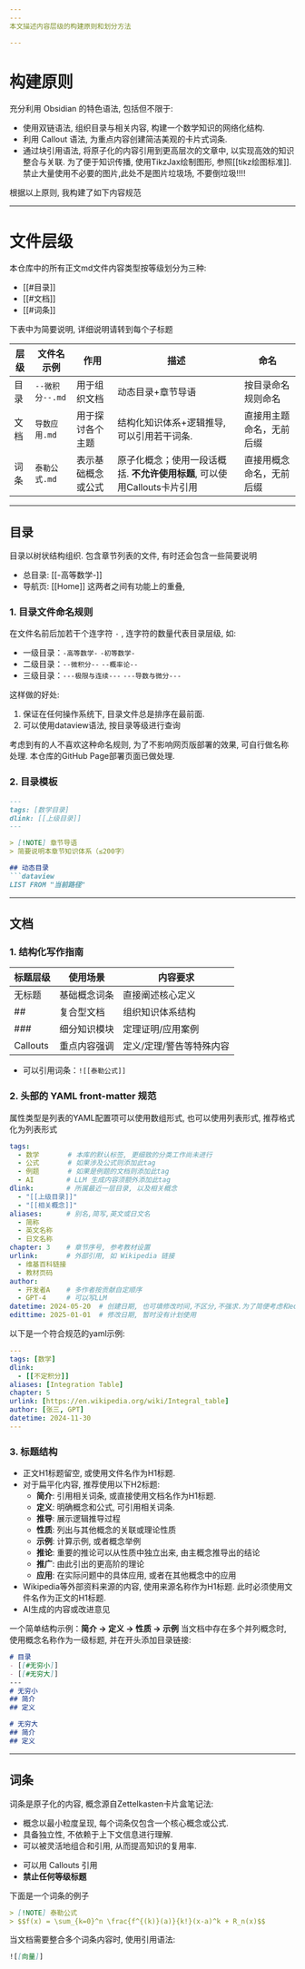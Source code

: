```yaml
---
---
本文描述内容层级的构建原则和划分方法

---
```

# 构建原则
充分利用 Obsidian 的特色语法, 包括但不限于: 
- 使用双链语法, 组织目录与相关内容, 构建一个数学知识的网络化结构. 
- 利用 Callout 语法, 为重点内容创建简洁美观的卡片式词条. 
- 通过块引用语法, 将原子化的内容引用到更高层次的文章中, 以实现高效的知识整合与关联.
为了便于知识传播, 使用TikzJax绘制图形, 参照[[tikz绘图标准]]. 
禁止大量使用不必要的图片,此处不是图片垃圾场, 不要倒垃圾!!!!

根据以上原则, 我构建了如下内容规范

---
# 文件层级

本仓库中的所有正文md文件内容类型按等级划分为三种:
- [[#目录]]
- [[#文档]]
- [[#词条]]

下表中为简要说明, 详细说明请转到每个子标题

| 层级  | 文件名示例        | 作用        | 描述                                           | 命名           |
| --- | ------------ | --------- | -------------------------------------------- | ------------ |
| 目录  | `--微积分--.md` | 用于组织文档    | 动态目录+章节导语                                    | 按目录命名规则命名    |
| 文档  | `导数应用.md`    | 用于探讨各个主题  | 结构化知识体系+逻辑推导, 可以引用若干词条.                      | 直接用主题命名，无前后缀 |
| 词条  | `泰勒公式.md`    | 表示基础概念或公式 | 原子化概念；使用一段话概括. **不允许使用标题**, 可以使用Callouts卡片引用 | 直接用概念命名，无前后缀 |

---
## 目录
目录以树状结构组织. 包含章节列表的文件, 有时还会包含一些简要说明
- 总目录: [[-高等数学-]]
- 导航页: [[Home]]
这两者之间有功能上的重叠, 
### 1. 目录文件命名规则
在文件名前后加若干个连字符 `-` , 连字符的数量代表目录层级, 如: 
- 一级目录：`-高等数学-` `-初等数学-` 
- 二级目录：`--微积分--` `--概率论--`
- 三级目录：`---极限与连续---` `---导数与微分---`

这样做的好处: 
1. 保证在任何操作系统下, 目录文件总是排序在最前面. 
2. 可以使用dataview语法, 按目录等级进行查询

考虑到有的人不喜欢这种命名规则, 为了不影响网页版部署的效果, 可自行做名称处理. 本仓库的GitHub Page部署页面已做处理.

### 2. 目录模板
```markdown
---
tags: [数学目录]
dlink: [[上级目录]]
---

> [!NOTE] 章节导语
> 简要说明本章节知识体系（≤200字）

## 动态目录
```dataview
LIST FROM "当前路径"
```
---
## 文档
### 1. 结构化写作指南
| 标题层级     | 使用场景   | 内容要求          |
| -------- | ------ | ------------- |
| 无标题      | 基础概念词条 | 直接阐述核心定义      |
| ##       | 复合型文档  | 组织知识体系结构      |
| ###      | 细分知识模块 | 定理证明/应用案例     |
| Callouts | 重点内容强调 | 定义/定理/警告等特殊内容 |

* 可以引用词条：`![[泰勒公式]]`
### 2. 头部的 YAML front-matter 规范

属性类型是列表的YAML配置项可以使用数组形式, 也可以使用列表形式, 推荐格式化为列表形式

```yaml
tags: 
  - 数学       # 本库的默认标签, 更细致的分类工作尚未进行
  - 公式       # 如果涉及公式则添加此tag
  - 例题       # 如果是例题的文档则添加此tag
  - AI        # LLM 生成内容须额外添加此tag
dlink:        # 所属最近一层目录, 以及相关概念
  - "[[上级目录]]"
  - "[[相关概念]]"
aliases:      # 别名,简写,英文或日文名
  - 简称
  - 英文名称
  - 日文名称
chapter: 3    # 章节序号, 参考教材设置
urlink:       # 外部引用, 如 Wikipedia 链接
  - 维基百科链接
  - 教材页码
author:
  - 开发者A    # 多作者按贡献自定顺序
  - GPT-4     # 可以写LLM
datetime: 2024-05-20  # 创建日期, 也可填修改时间,不区分,不强求.为了简便考虑和edittime共用datetime属性
edittime: 2025-01-01  # 修改日期, 暂时没有计划使用
```

以下是一个符合规范的yaml示例: 
```yaml
---
tags: [数学]
dlink: 
  - [[不定积分]]
aliases: [Integration Table]
chapter: 5
urlink: [https://en.wikipedia.org/wiki/Integral_table]
author: [张三, GPT]
datetime: 2024-11-30
---
```
### 3. 标题结构
- 正文H1标题留空, 或使用文件名作为H1标题. 
- 对于扁平化内容, 推荐使用以下H2标题: 
	- **简介**: 引用相关词条, 或直接使用文档名作为H1标题. 
	- **定义**: 明确概念和公式, 可引用相关词条. 
	- **推导**: 展示逻辑推导过程
	- **性质**: 列出与其他概念的关联或理论性质
	- **示例**: 计算示例, 或者概念举例
	- **推论**: 重要的推论可以从性质中独立出来, 由主概念推导出的结论
	- **推广**: 由此引出的更高阶的理论
	- **应用**: 在实际问题中的具体应用, 或者在其他概念中的应用
- Wikipedia等外部资料来源的内容, 使用来源名称作为H1标题. 此时必须使用文件名作为正文的H1标题. 
- AI生成的内容或改进意见

一个简单结构示例：**简介 → 定义 → 性质 → 示例**
当文档中存在多个并列概念时, 使用概念名称作为一级标题, 并在开头添加目录链接: 
```md
# 目录
- [[#无穷小]]
- [[#无穷大]]
---
# 无穷小
## 简介
## 定义

# 无穷大
## 简介
## 定义
```

---
## 词条
词条是原子化的内容, 概念源自Zettelkasten卡片盒笔记法: 
- 概念以最小粒度呈现, 每个词条仅包含一个核心概念或公式. 
- 具备独立性, 不依赖于上下文信息进行理解. 
- 可以被灵活地组合和引用, 从而提高知识的复用率. 
* 可以用 Callouts 引用
* **禁止任何等级标题**

下面是一个词条的例子
```markdown
> [!NOTE] 泰勒公式
> $$f(x) = \sum_{k=0}^n \frac{f^{(k)}(a)}{k!}(x-a)^k + R_n(x)$$
```
当文档需要整合多个词条内容时, 使用引用语法: 
```markdown
![[向量]]
```
